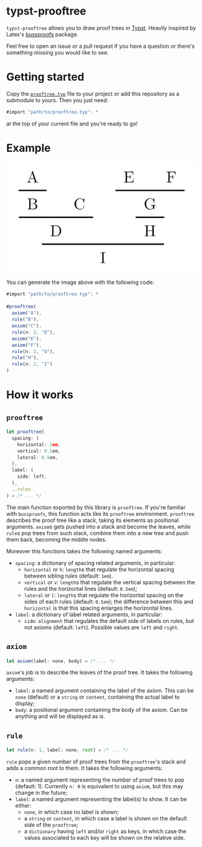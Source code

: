 # typst-prooftree

`typst-prooftree` allows you to draw proof trees in [Typst](https://typst.app/). Heavily inspired by Latex's [bussproofs](https://www.ctan.org/pkg/bussproofs) package.

Feel free to open an issue or a pull request if you have a question or there's something missing you would like to see.

# Getting started

Copy the [`prooftree.typ`](prooftree.typ) file to your project or add this repository as a submodule to yours. Then you just need:

```js
#import "path/to/prooftree.typ": *
```

at the top of your current file and you're ready to go!

# Example

![Proof tree example](examples/example.jpg)

You can generate the image above with the following code:

```js
#import "path/to/prooftree.typ": *

#prooftree(
  axiom("A"),
  rule("B"),
  axiom("C"),
  rule(n: 2, "D"),
  axiom("E"),
  axiom("F"),
  rule(n: 2, "G"),
  rule("H"),
  rule(n: 2, "I")
)
```

# How it works

## `prooftree`

```js
let prooftree(
  spacing: (
    horizontal: 1em,
    vertical: 0.5em,
    lateral: 0.5em,
  ),
  label: (
    side: left,
  ),
  ..rules
) = /* ... */
```

The main function exported by this library is `prooftree`. If you're familiar with `bussproofs`, this function acts like its `prooftree` environment. `prooftree` describes the proof tree like a stack, taking its elements as positional arguments. `axiom`s gets pushed into a stack and become the leaves, while `rule`s pop trees from such stack, combine them into a new tree and push them back, becoming the middle nodes.

Moreover this functions takes the following named arguments:

- `spacing`: a dictionary of spacing related arguments, in particular:
  - `horizontal` or `h`: `length`s that regulate the horizontal spacing between sibling rules (default: `1em`).
  - `vertical` or `v`: `length`s that regulate the vertical spacing between the rules and the horizontal lines (default: `0.5em`);
  - `lateral` or `l`: `length`s that regulate the horizontal spacing on the sides of each rules (default: `0.5em`); the difference between this and `horizontal` is that this spacing enlarges the horizontal lines.
- `label`: a dictionary of label related arguments, in particular:
  - `side`: `alignment` that regulates the default side of labels on rules, but not axioms (default: `left`). Possible values are `left` and `right`.

## `axiom`

```js
let axiom(label: none, body) = /* ... */
```

`axiom`'s job is to describe the leaves of the proof tree. It takes the following arguments:
- `label`: a named argument containing the label of the axiom. This can be `none` (default) or a `string` or `content`, containing the actual label to display;
- `body`: a positional argument containing the body of the axiom. Can be anything and will be displayed as is.

## `rule`

```js
let rule(n: 1, label: none, root) = /* ... */
```

`rule` pops a given number of proof trees from the `prooftree`'s stack and adds a common root to them. It takes the following arguments:
- `n`: a named argument representing the number of proof trees to pop (default: 1). Currently `n: 0` is equivalent to using `axiom`, but this may change in the future;
- `label`: a named argument representing the label(s) to show. It can be either:
  - `none`, in which case no label is shown;
  - a `string` or `content`, in which case a label is shown on the default side of the `prooftree`;
  - a `dictionary` having `left` and/or `right` as keys, in which case the values associated to each key will be shown on the relative side. 
